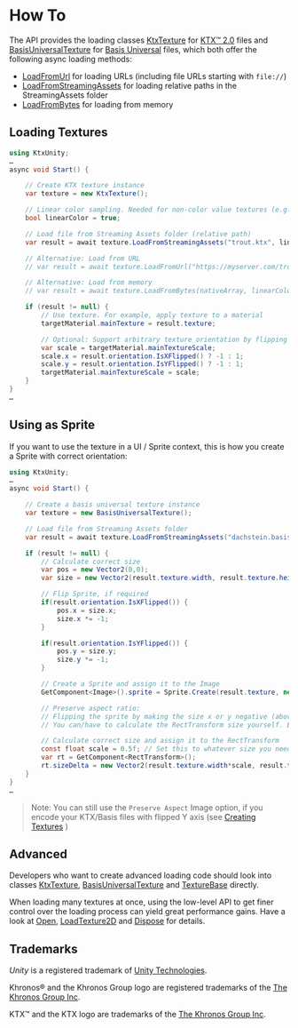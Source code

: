 
# How To

The API provides the loading classes [KtxTexture](xref:KtxUnity.KtxTexture) for [KTX&trade; 2.0][ktx] files and [BasisUniversalTexture](xref:KtxUnity.BasisUniversalTexture) for [Basis Universal][basisu] files, which both offer the following async loading methods:

- [LoadFromUrl](xref:KtxUnity.TextureBase.LoadFromUrl*) for loading URLs (including file URLs starting with `file://`)
- [LoadFromStreamingAssets](xref:KtxUnity.TextureBase.LoadFromStreamingAssets*) for loading relative paths in the StreamingAssets folder
- [LoadFromBytes](xref:KtxUnity.TextureBase.LoadFromBytes*) for loading from memory

## Loading Textures

```C#
using KtxUnity;
…
async void Start() {

    // Create KTX texture instance
    var texture = new KtxTexture();

    // Linear color sampling. Needed for non-color value textures (e.g. normal maps)
    bool linearColor = true;

    // Load file from Streaming Assets folder (relative path)
    var result = await texture.LoadFromStreamingAssets("trout.ktx", linearColor);

    // Alternative: Load from URL
    // var result = await texture.LoadFromUrl("https://myserver.com/trout.ktx", linearColor);

    // Alternative: Load from memory
    // var result = await texture.LoadFromBytes(nativeArray, linearColor);

    if (result != null) {
        // Use texture. For example, apply texture to a material
        targetMaterial.mainTexture = result.texture;

        // Optional: Support arbitrary texture orientation by flipping the texture if necessary
        var scale = targetMaterial.mainTextureScale;
        scale.x = result.orientation.IsXFlipped() ? -1 : 1;
        scale.y = result.orientation.IsYFlipped() ? -1 : 1;
        targetMaterial.mainTextureScale = scale;
    }
}
…
```

## Using as Sprite

If you want to use the texture in a UI / Sprite context, this is how you create a Sprite with correct orientation:

```C#
using KtxUnity;
…
async void Start() {

    // Create a basis universal texture instance
    var texture = new BasisUniversalTexture();

    // Load file from Streaming Assets folder
    var result = await texture.LoadFromStreamingAssets("dachstein.basis");

    if (result != null) {
        // Calculate correct size
        var pos = new Vector2(0,0);
        var size = new Vector2(result.texture.width, result.texture.height);

        // Flip Sprite, if required
        if(result.orientation.IsXFlipped()) {
            pos.x = size.x;
            size.x *= -1;
        }

        if(result.orientation.IsYFlipped()) {
            pos.y = size.y;
            size.y *= -1;
        }

        // Create a Sprite and assign it to the Image
        GetComponent<Image>().sprite = Sprite.Create(result.texture, new Rect(pos, size), Vector2.zero);

        // Preserve aspect ratio:
        // Flipping the sprite by making the size x or y negative (above) breaks Image's `Preserve Aspect` feature
        // You can/have to calculate the RectTransform size yourself. Example:

        // Calculate correct size and assign it to the RectTransform
        const float scale = 0.5f; // Set this to whatever size you need it - best make it a serialized class field
        var rt = GetComponent<RectTransform>();
        rt.sizeDelta = new Vector2(result.texture.width*scale, result.texture.height*scale);
    }
}
…
```

> Note: You can still use the `Preserve Aspect` Image option, if you encode your KTX/Basis files with flipped Y axis (see [Creating Textures](./creating-textures.md) )

## Advanced

Developers who want to create advanced loading code should look into classes [KtxTexture](xref:KtxUnity.KtxTexture), [BasisUniversalTexture](xref:KtxUnity.BasisUniversalTexture) and [TextureBase](xref:KtxUnity.TextureBase) directly.

When loading many textures at once, using the low-level API to get finer control over the loading process can yield great performance gains. Have a look at [Open](xref:KtxUnity.TextureBase.Open*), [LoadTexture2D](xref:KtxUnity.TextureBase.LoadTexture2D*) and [Dispose](xref:KtxUnity.TextureBase.Dispose) for details.

## Trademarks

*Unity* is a registered trademark of [Unity Technologies][unity].

Khronos&reg; and the Khronos Group logo are registered trademarks of the [The Khronos Group Inc][khronos].

KTX&trade; and the KTX logo are trademarks of the [The Khronos Group Inc][khronos].

[basisu]: https://github.com/BinomialLLC/basis_universal
[khronos]: https://www.khronos.org
[ktx]: https://www.khronos.org/ktx/
[unity]: https://unity.com
